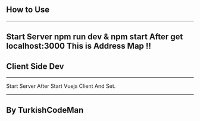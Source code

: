 ## How to Use

---
Start Server npm run dev & npm start
After get localhost:3000
This is Address Map !!
---

## Client Side Dev

---
Start Server After Start Vuejs Client
And Set.

---

## By TurkishCodeMan

